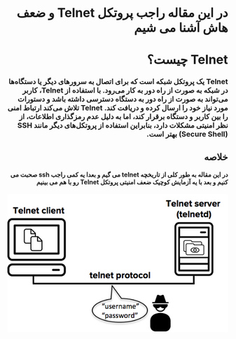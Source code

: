 <div dir="rtl">

# در این مقاله راجب  پروتکل Telnet و ضعف هاش آشنا می شیم 


# Telnet چیست؟
### Telnet یک پروتکل شبکه است که برای اتصال به سرورهای دیگر یا دستگاه‌ها در شبکه به صورت از راه دور به کار می‌رود. با استفاده از Telnet، کاربر می‌تواند به صورت از راه دور به دستگاه دسترسی داشته باشد و دستورات مورد نیاز خود را ارسال کرده و دریافت کند. Telnet تلاش می‌کند ارتباط امنی را بین کاربر و دستگاه برقرار کند، اما به دلیل عدم رمزگذاری اطلاعات، از نظر امنیتی مشکلات دارد، بنابراین استفاده از پروتکل‌های دیگر مانند SSH (Secure Shell) بهتر است.



## خلاصه
#### در این مقاله به طور کلی از تاریخچه telnet  می گیم و بعدا یه کمی راجب ssh صحبت می کنیم و بعد با یه آزمایش کوچیک ضعف امنیتی پروتکل Telnet رو با هم می بینیم


<img src="./sniffing-telnet_files/image001.png">

</div>